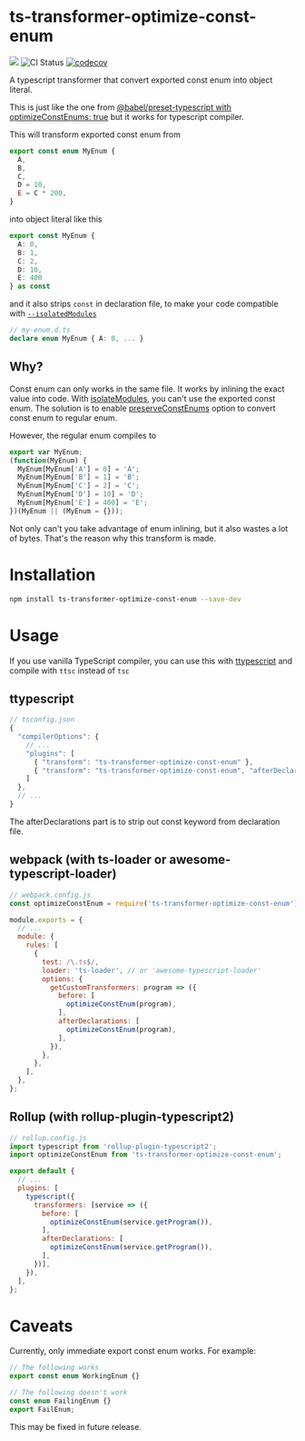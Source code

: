 # ts-transformer-optimize-const-enum

[![](https://img.shields.io/npm/v/ts-transformer-optimize-const-enum.svg)](https://www.npmjs.com/package/ts-transformer-optimize-const-enum) ![CI Status](https://github.com/Fonger/ts-transformer-optimize-const-enum/actions/workflows/test.yml/badge.svg) [![codecov](https://codecov.io/gh/Fonger/ts-transformer-optimize-const-enum/branch/main/graph/badge.svg?token=CHDVP7EMNA)](https://codecov.io/gh/Fonger/ts-transformer-optimize-const-enum)

A typescript transformer that convert exported const enum into object literal.

This is just like the one from [@babel/preset-typescript with optimizeConstEnums: true](https://babeljs.io/docs/en/babel-preset-typescript#optimizeconstenums) but it works for typescript compiler.

This will transform exported const enum from

```ts
export const enum MyEnum {
  A,
  B,
  C,
  D = 10,
  E = C * 200,
}
```

into object literal like this

```ts
export const MyEnum {
  A: 0,
  B: 1,
  C: 2,
  D: 10,
  E: 400
} as const
```

and it also strips `const` in declaration file, to make your code compatible with [`--isolatedModules`](https://www.typescriptlang.org/tsconfig#isolatedModules)

```ts
// my-enum.d.ts
declare enum MyEnum { A: 0, ... }
```

## Why?

Const enum can only works in the same file. It works by inlining the exact value into code.
With [isolateModules](https://www.typescriptlang.org/tsconfig#isolatedModules), you can't use the exported const enum. The solution is to enable [preserveConstEnums](https://www.typescriptlang.org/tsconfig#preserveConstEnums) option to convert const enum to regular enum.

However, the regular enum compiles to

```js
export var MyEnum;
(function(MyEnum) {
  MyEnum[MyEnum['A'] = 0] = 'A';
  MyEnum[MyEnum['B'] = 1] = 'B';
  MyEnum[MyEnum['C'] = 2] = 'C';
  MyEnum[MyEnum['D'] = 10] = 'D';
  MyEnum[MyEnum['E'] = 400] = 'E';
})(MyEnum || (MyEnum = {}));
```

Not only can't you take advantage of enum inlining, but it also wastes a lot of bytes. That's the reason why this transform is made.

# Installation

```sh
npm install ts-transformer-optimize-const-enum --save-dev
```

# Usage

If you use vanilla TypeScript compiler, you can use this with [ttypescript](https://github.com/cevek/ttypescript) and compile with `ttsc` instead of `tsc`

## ttypescript

```js
// tsconfig.json
{
  "compilerOptions": {
    // ...
    "plugins": [
      { "transform": "ts-transformer-optimize-const-enum" },
      { "transform": "ts-transformer-optimize-const-enum", "afterDeclarations": true },
    ]
  },
  // ...
}
```

The afterDeclarations part is to strip out const keyword from declaration file.

## webpack (with ts-loader or awesome-typescript-loader)

```js
// webpack.config.js
const optimizeConstEnum = require('ts-transformer-optimize-const-enum').default;

module.exports = {
  // ...
  module: {
    rules: [
      {
        test: /\.ts$/,
        loader: 'ts-loader', // or 'awesome-typescript-loader'
        options: {
          getCustomTransformers: program => ({
            before: [
              optimizeConstEnum(program),
            ],
            afterDeclarations: [
              optimizeConstEnum(program),
            ],
          }),
        },
      },
    ],
  },
};
```

## Rollup (with rollup-plugin-typescript2)

```js
// rollup.config.js
import typescript from 'rollup-plugin-typescript2';
import optimizeConstEnum from 'ts-transformer-optimize-const-enum';

export default {
  // ...
  plugins: [
    typescript({
      transformers: [service => ({
        before: [
          optimizeConstEnum(service.getProgram()),
        ],
        afterDeclarations: [
          optimizeConstEnum(service.getProgram()),
        ],
      })],
    }),
  ],
};
```

# Caveats

Currently, only immediate export const enum works. For example:

```ts
// The following works
export const enum WorkingEnum {}

// The following doesn't work
const enum FailingEnum {}
export FailEnum;
```

This may be fixed in future release.
